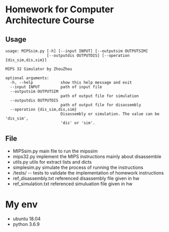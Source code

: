 # Homework for Computer Architecture Course

## Usage

```shell
usage: MIPSsim.py [-h] [--input INPUT] [--outputsim OUTPUTSIM]
                  [--outputdis OUTPUTDIS] [--operation {dis_sim,dis,sim}]

MIPS 32 Simulator by ZhouZhou

optional arguments:
  -h, --help            show this help message and exit
  --input INPUT         path of input file
  --outputsim OUTPUTSIM
                        path of output file for simulation
  --outputdis OUTPUTDIS
                        path of output file for disassembly
  --operation {dis_sim,dis,sim}
                        Disassembly or simulation. The value can be 'dis_sim',
                        'dis' or 'sim'.
```

## File

- MIPSsim.py  main file to run the mipssim
- mips32.py    implement the MIPS instructions mainly about disassemble
- utils.py  utils for extract lists and dicts
- simplesim.py simulate the process of running the instructions
- /tests/ -- tests to validate the implementation of homework instructions
- ref_disassembly.txt referenced disassembly file given in hw
- ref_simulation.txt referenced simuluation file given in hw

# My env

- ubuntu 18.04
- python 3.6.9
